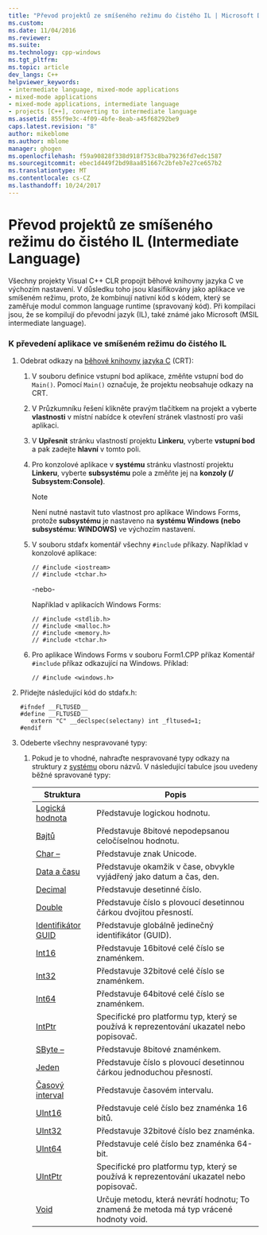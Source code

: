 ```yaml
---
title: "Převod projektů ze smíšeného režimu do čistého IL | Microsoft Docs"
ms.custom: 
ms.date: 11/04/2016
ms.reviewer: 
ms.suite: 
ms.technology: cpp-windows
ms.tgt_pltfrm: 
ms.topic: article
dev_langs: C++
helpviewer_keywords:
- intermediate language, mixed-mode applications
- mixed-mode applications
- mixed-mode applications, intermediate language
- projects [C++], converting to intermediate language
ms.assetid: 855f9e3c-4f09-4bfe-8eab-a45f68292be9
caps.latest.revision: "8"
author: mikeblome
ms.author: mblome
manager: ghogen
ms.openlocfilehash: f59a90828f338d918f753c8ba79236fd7edc1587
ms.sourcegitcommit: ebec1d449f2bd98aa851667c2bfeb7e27ce657b2
ms.translationtype: MT
ms.contentlocale: cs-CZ
ms.lasthandoff: 10/24/2017
---
```

# <a name="converting-projects-from-mixed-mode-to-pure-intermediate-language"></a>Převod projektů ze smíšeného režimu do čistého IL (Intermediate Language)
Všechny projekty Visual C++ CLR propojit běhové knihovny jazyka C ve výchozím nastavení. V důsledku toho jsou klasifikovány jako aplikace ve smíšeném režimu, proto, že kombinují nativní kód s kódem, který se zaměřuje modul common language runtime (spravovaný kód). Při kompilaci jsou, že se kompilují do převodní jazyk (IL), také známé jako Microsoft (MSIL intermediate language).  
  
### <a name="to-convert-your-mixed-mode-application-into-pure-intermediate-language"></a>K převedení aplikace ve smíšeném režimu do čistého IL  
  
1.  Odebrat odkazy na [běhové knihovny jazyka C](../c-runtime-library/crt-library-features.md) (CRT):  
  
    1.  V souboru definice vstupní bod aplikace, změňte vstupní bod do `Main()`. Pomocí `Main()` označuje, že projektu neobsahuje odkazy na CRT.  
  
    2.  V Průzkumníku řešení klikněte pravým tlačítkem na projekt a vyberte **vlastnosti** v místní nabídce k otevření stránek vlastností pro vaši aplikaci.  
  
    3.  V **Upřesnit** stránku vlastností projektu **Linkeru**, vyberte **vstupní bod** a pak zadejte **hlavní** v tomto poli.  
  
    4.  Pro konzolové aplikace v **systému** stránku vlastností projektu **Linkeru**, vyberte **subsystému** pole a změňte jej na **konzoly (/ Subsystem:Console)**.  
  
        > [!NOTE]
        >  Není nutné nastavit tuto vlastnost pro aplikace Windows Forms, protože **subsystému** je nastaveno na **systému Windows (nebo subsystému: WINDOWS)** ve výchozím nastavení.  
  
    5.  V souboru stdafx komentář všechny `#include` příkazy. Například v konzolové aplikace:  
  
        ```  
        // #include <iostream>  
        // #include <tchar.h>  
        ```  
  
         -nebo-  
  
         Například v aplikacích Windows Forms:  
  
        ```  
        // #include <stdlib.h>  
        // #include <malloc.h>  
        // #include <memory.h>  
        // #include <tchar.h>  
        ```  
  
    6.  Pro aplikace Windows Forms v souboru Form1.CPP příkaz Komentář `#include` příkaz odkazující na Windows. Příklad:  
  
        ```  
        // #include <windows.h>  
        ```  
  
2.  Přidejte následující kód do stdafx.h:  
  
    ```  
    #ifndef __FLTUSED__  
    #define __FLTUSED__  
       extern "C" __declspec(selectany) int _fltused=1;  
    #endif  
    ```  
  
3.  Odeberte všechny nespravované typy:  
  
    1.  Pokud je to vhodné, nahraďte nespravované typy odkazy na struktury z [systému](https://msdn.microsoft.com/en-us/library/system.appdomainmanager.appdomainmanager.aspx) oboru názvů. V následující tabulce jsou uvedeny běžné spravované typy:  
  
        |Struktura|Popis|  
        |---------------|-----------------|  
        |[Logická hodnota](https://msdn.microsoft.com/en-us/library/system.boolean\(v=vs.140\).aspx)|Představuje logickou hodnotu.|  
        |[Bajtů](https://msdn.microsoft.com/en-us/library/system.byte\(v=vs.140\).aspx)|Představuje 8bitové nepodepsanou celočíselnou hodnotu.|  
        |[Char –](https://msdn.microsoft.com/en-us/library/system.char\(v=vs.140\).aspx)|Představuje znak Unicode.|  
        |[Data a času](https://msdn.microsoft.com/en-us/library/system.datetime.datetime.aspx)|Představuje okamžik v čase, obvykle vyjádřený jako datum a čas, den.|  
        |[Decimal](https://msdn.microsoft.com/en-us/library/system.decimal\(v=vs.140\).aspx)|Představuje desetinné číslo.|  
        |[Double](https://msdn.microsoft.com/en-us/library/system.double\(v=vs.140\).aspx)|Představuje číslo s plovoucí desetinnou čárkou dvojitou přesností.|  
        |[Identifikátor GUID](https://msdn.microsoft.com/en-us/library/system.guid\(v=vs.140\).aspx)|Představuje globálně jedinečný identifikátor (GUID).|  
        |[Int16](https://msdn.microsoft.com/en-us/library/system.int16\(v=vs.140\).aspx)|Představuje 16bitové celé číslo se znaménkem.|  
        |[Int32](https://msdn.microsoft.com/en-us/library/system.int32\(v=vs.140\).aspx)|Představuje 32bitové celé číslo se znaménkem.|  
        |[Int64](https://msdn.microsoft.com/en-us/library/system.int64\(v=vs.140\).aspx)|Představuje 64bitové celé číslo se znaménkem.|  
        |[IntPtr](https://msdn.microsoft.com/en-us/library/system.intptr\(v=vs.140\).aspx)|Specifické pro platformu typ, který se používá k reprezentování ukazatel nebo popisovač.|  
        |[SByte –](https://msdn.microsoft.com/en-us/library/system.byte.aspx)|Představuje 8bitové znaménkem.|  
        |[Jeden](https://msdn.microsoft.com/en-us/library/system.single.aspx)|Představuje číslo s plovoucí desetinnou čárkou jednoduchou přesností.|  
        |[Časový interval](https://msdn.microsoft.com/en-us/library/system.timespan\(v=vs.140\).aspx)|Představuje časovém intervalu.|  
        |[UInt16](https://msdn.microsoft.com/en-us/library/system.uint16\(v=vs.140\).aspx)|Představuje celé číslo bez znaménka 16 bitů.|  
        |[UInt32](https://msdn.microsoft.com/en-us/library/system.uint32\(v=vs.140\).aspx)|Představuje 32bitové číslo bez znaménka.|  
        |[UInt64](https://msdn.microsoft.com/en-us/library/system.uint64\(v=vs.140\).aspx)|Představuje celé číslo bez znaménka 64-bit.|  
        |[UIntPtr](https://msdn.microsoft.com/en-us/library/system.uintptr\(v=vs.140\).aspx)|Specifické pro platformu typ, který se používá k reprezentování ukazatel nebo popisovač.|  
        |[Void](https://msdn.microsoft.com/en-us/library/system.void\(v=vs.140\).aspx)|Určuje metodu, která nevrátí hodnotu; To znamená že metoda má typ vrácené hodnoty void.|